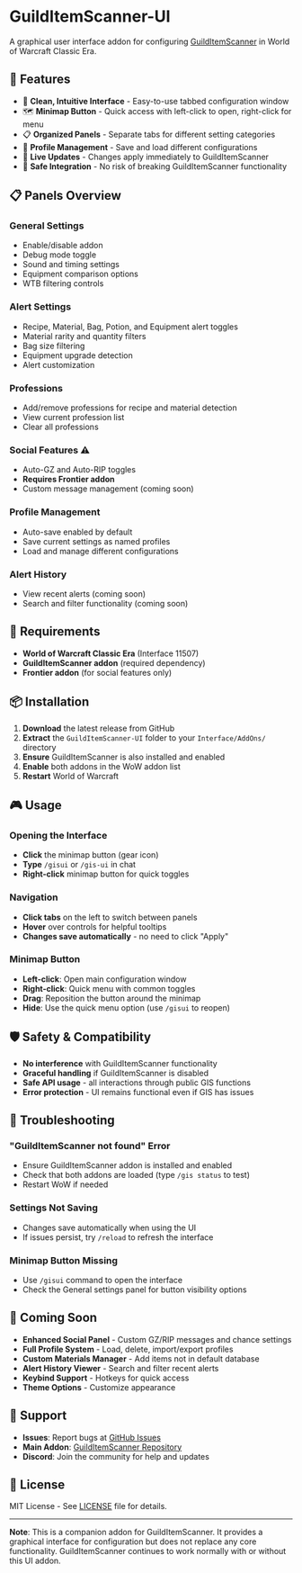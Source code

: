 # GuildItemScanner-UI

A graphical user interface addon for configuring [GuildItemScanner](https://github.com/torcriss/GuildItemScanner) in World of Warcraft Classic Era.

## 🎯 Features

- 🎨 **Clean, Intuitive Interface** - Easy-to-use tabbed configuration window
- 🗺️ **Minimap Button** - Quick access with left-click to open, right-click for menu
- 📋 **Organized Panels** - Separate tabs for different setting categories
- 💾 **Profile Management** - Save and load different configurations
- 🔄 **Live Updates** - Changes apply immediately to GuildItemScanner
- 📜 **Safe Integration** - No risk of breaking GuildItemScanner functionality

## 📋 Panels Overview

### General Settings
- Enable/disable addon
- Debug mode toggle
- Sound and timing settings
- Equipment comparison options
- WTB filtering controls

### Alert Settings
- Recipe, Material, Bag, Potion, and Equipment alert toggles
- Material rarity and quantity filters
- Bag size filtering
- Equipment upgrade detection
- Alert customization

### Professions
- Add/remove professions for recipe and material detection
- View current profession list
- Clear all professions

### Social Features ⚠️
- Auto-GZ and Auto-RIP toggles
- **Requires Frontier addon**
- Custom message management (coming soon)

### Profile Management
- Auto-save enabled by default
- Save current settings as named profiles
- Load and manage different configurations

### Alert History
- View recent alerts (coming soon)
- Search and filter functionality (coming soon)

## 🔧 Requirements

- **World of Warcraft Classic Era** (Interface 11507)
- **GuildItemScanner addon** (required dependency)
- **Frontier addon** (for social features only)

## 📦 Installation

1. **Download** the latest release from GitHub
2. **Extract** the `GuildItemScanner-UI` folder to your `Interface/AddOns/` directory
3. **Ensure** GuildItemScanner is also installed and enabled
4. **Enable** both addons in the WoW addon list
5. **Restart** World of Warcraft

## 🎮 Usage

### Opening the Interface
- **Click** the minimap button (gear icon)
- **Type** `/gisui` or `/gis-ui` in chat
- **Right-click** minimap button for quick toggles

### Navigation
- **Click tabs** on the left to switch between panels
- **Hover** over controls for helpful tooltips
- **Changes save automatically** - no need to click "Apply"

### Minimap Button
- **Left-click**: Open main configuration window
- **Right-click**: Quick menu with common toggles
- **Drag**: Reposition the button around the minimap
- **Hide**: Use the quick menu option (use `/gisui` to reopen)

## 🛡️ Safety & Compatibility

- **No interference** with GuildItemScanner functionality
- **Graceful handling** if GuildItemScanner is disabled
- **Safe API usage** - all interactions through public GIS functions
- **Error protection** - UI remains functional even if GIS has issues

## 🐛 Troubleshooting

### "GuildItemScanner not found" Error
- Ensure GuildItemScanner addon is installed and enabled
- Check that both addons are loaded (type `/gis status` to test)
- Restart WoW if needed

### Settings Not Saving
- Changes save automatically when using the UI
- If issues persist, try `/reload` to refresh the interface

### Minimap Button Missing
- Use `/gisui` command to open the interface
- Check the General settings panel for button visibility options

## 🔮 Coming Soon

- **Enhanced Social Panel** - Custom GZ/RIP messages and chance settings
- **Full Profile System** - Load, delete, import/export profiles
- **Custom Materials Manager** - Add items not in default database
- **Alert History Viewer** - Search and filter recent alerts
- **Keybind Support** - Hotkeys for quick access
- **Theme Options** - Customize appearance

## 🤝 Support

- **Issues**: Report bugs at [GitHub Issues](https://github.com/torcriss/GuildItemScanner-UI/issues)
- **Main Addon**: [GuildItemScanner Repository](https://github.com/torcriss/GuildItemScanner)
- **Discord**: Join the community for help and updates

## 📜 License

MIT License - See [LICENSE](LICENSE) file for details.

---

**Note**: This is a companion addon for GuildItemScanner. It provides a graphical interface for configuration but does not replace any core functionality. GuildItemScanner continues to work normally with or without this UI addon.
